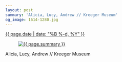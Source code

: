 ```yaml
---
layout: post
summary: 'Alicia, Lucy, Andrew // Kreeger Museum'
og_image: 1614-1280.jpg
---
```


<p>
 <time>
  <a href="/1614">
   {{ page.date | date: "%B %-d, %Y" }}
  </a>
 </time>
 <a href="/1614">
  <figure data-taken="3/25/2022">
   <img alt="{{ page.summary }}" sizes="(min-width: 700px) 50vw, calc(100vw - 2rem)" src="{{ site.assets_url }}/1614-640.jpg" srcset="{{ site.assets_url }}/1614-320.jpg 320w, {{ site.assets_url }}/1614-640.jpg 640w, {{ site.assets_url }}/1614-960.jpg 960w, {{ site.assets_url }}/1614-1280.jpg 1280w"/>
  </figure>
 </a>
 <span>
  Alicia, Lucy, Andrew // Kreeger Museum
 </span>
</p>
